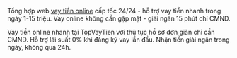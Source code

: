 Tổng hợp web <a href="https://www.topvaytien.com/vay-tien-online" target="_blank">vay tiền online</a> cấp tốc 24/24 - hỗ trợ vay tiền nhanh trong ngày 1-15 triệu. Vay online không cần gặp mặt - giải ngân 15 phút chỉ CMND.

Vay tiền online nhanh tại TopVayTien với thủ tục hồ sơ đơn giản chỉ cần CMND. Hỗ trợ lãi suất 0% khi đăng ký vay lần đầu. Nhận tiền giải ngân trong ngày, không quá 24h.
